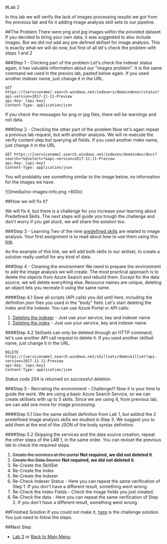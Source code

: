 #Lab 2

In this lab we will verify the lack of images processing results we got from the previous lab and fix it adding image analysis skill sets to our pipeline. 

##The Problem
There were png and jpg images within the provided dataset. If you decided to bring your own data, it was suggested to also include images. But we did not add any pre defined skillset for image analysis. This is exactly what we will do now, but first of all let's check the problem with steps 1 and 2


###Step 1 - Chicking part of the problem
Let's check the indexer status again, it has valuable information about our "images problem". It is the same command we used in the previos lab, pasted below again. If you used another indexer name, just change it in the URL.

```http
GET https://[servicename].search.windows.net/indexers/demoindexer/status?api-version=2017-11-11-Preview
api-key: [api-key]
Content-Type: application/json
```
If you check the messages for png or jpg files, there will be warnings and not data.  

###Step 2 - Checking the other part of the problem
Now let's again repeat a previous lab request, but with another analysis. We will re-execute the verify content step but querying all fields. If you used another index name, just change it in the URL.

```http
GET https://[servicename].search.windows.net/indexes/demoindex/docs?search=*&$select=*&api-version=2017-11-11-Preview
api-key: [api-key]
Content-Type: application/json
```
You will problably see something similar to the image below, no information for the images we have.

![](media/no-images-info.png =800x)


##How we will fix it?

We will fix it, but there is a challenge for you increase your learning about Predefined Skills. The next steps will guide you trough the challenge and don't worry if you get stuck, we will share the solution too. 

###Step 3 - Learning
Two of the nine [predefined skills](https://docs.microsoft.com/en-us/azure/search/cognitive-search-predefined-skills) are related to image analysis. Your first assignment is to read about how to use them using this [link](https://docs.microsoft.com/en-us/azure/search/cognitive-search-concept-image-scenarios). 

As the example of this link, we will add both skills to our skillset, to create a solution really usefull for any kind of data.

###Step 4 - Cleaning the environment
We need to prepare the environment to add the image analysis we will create. The most practical approach is to delete the objects from Azure Search and rebuild them. Except for the data source, we will delete everything else. Resource names are unique, deleting an object lets you recreate it using the same name. 

####Step 4.1
 Save all scripts (API calls) you did until here, including the definition json files you used in the "body" field. Let's start deleting the index and the indexer. You can use Azure Portal or API calls:
1. [Deleting the indexer](https://docs.microsoft.com/en-us/rest/api/searchservice/delete-indexer) - Just use your service, key and indexer name
2. [Deleting the index](https://docs.microsoft.com/en-us/rest/api/searchservice/delete-index) - Just use your service, key and indexer name

####Step 4.2
Skillsets can only be deleted through an HTTP command, let's use another API call request to delete it. If you used another skillset name, just change it in the URL.

```http
DELETE https://[servicename].search.windows.net/skillsets/demoskillset?api-version=2017-11-11-Preview
api-key: [api-key]
Content-Type: application/json
```
Status code 204 is returned on successful deletion.

###Step 5 - Recriating the environment - Challenge!!!
Now it is your time to guide the work. We are using a basic Azure Search Service, so we can create skillsets with up to 5 skills. Since we are using 4, from previous lab, we can add one more for image processing.

####Step 5.1
Use the same skillset definition from Lab 1, but addind the 2 predefined image analysis skills we studied in Step 3. We suggest you to add them at the end of the JSON of the body syntax definition. 

####Step 5.2
Skipping the services and the data source creation, repeat the other steps of the LAB 1, in the same order. You can reviset the previous lab to check the required steps.

1. ~~Create the services at the portal~~ **Not required, we did not deleted it**.
2. ~~Create the Data Source~~ **Not required, we did not deleted it**.
3. Re-Create the SkillSet
4. Re-Create the Index
5. Re-Create the Indexer
6. Re-Check Indexer Status - Here you can repeat the same verification of Step 1. If you don't have a different result, something went wrong.  
7. Re-Check the Index Fields - Check the image fields you just created.
8. Re-Check the data - Here you can repeat the same verification of Step 2. If you don't have a different result, something went wrong.

##Finished Solution
If you could not make it, [here](challenge-solution.md) is the challenge solution. You just need to folow the steps.

##Next Step
+ [Lab 3](07-Lab-3.md) or [Back to Main Menu](01-readme.md)


